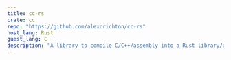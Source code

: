 ```yaml
---
title: cc-rs
crate: cc
repo: "https://github.com/alexcrichton/cc-rs"
host_lang: Rust
guest_lang: C
description: "A library to compile C/C++/assembly into a Rust library/application."
---
```


